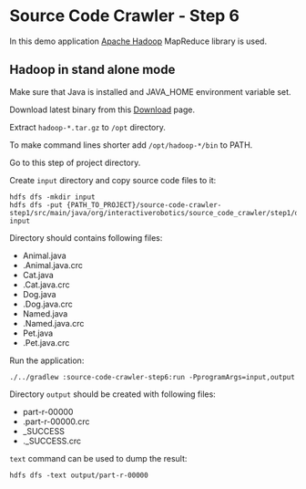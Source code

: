 # Source Code Crawler - Step 6

In this demo application [Apache Hadoop](http://hadoop.apache.org/) MapReduce library is used.

## Hadoop in stand alone mode

Make sure that Java is installed and JAVA_HOME environment variable set.

Download latest binary from this [Download](https://hadoop.apache.org/releases.html) page.

Extract ```hadoop-*.tar.gz``` to ```/opt``` directory.

To make command lines shorter add ```/opt/hadoop-*/bin``` to PATH.

Go to this step of project directory.

Create ```input``` directory and copy source code files to it:

```
hdfs dfs -mkdir input
hdfs dfs -put {PATH_TO_PROJECT}/source-code-crawler-step1/src/main/java/org/interactiverobotics/source_code_crawler/step1/dummy/*.java input
```

Directory should contains following files:

+ Animal.java
+ .Animal.java.crc
+ Cat.java
+ .Cat.java.crc
+ Dog.java
+ .Dog.java.crc
+ Named.java
+ .Named.java.crc
+ Pet.java
+ .Pet.java.crc

Run the application:

```
./../gradlew :source-code-crawler-step6:run -PprogramArgs=input,output
```

Directory ```output``` should be created with following files:

+ part-r-00000
+ .part-r-00000.crc
+ _SUCCESS
+ ._SUCCESS.crc

```text``` command can be used to dump the result:

```
hdfs dfs -text output/part-r-00000
```
